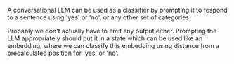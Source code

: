 A conversational LLM can be used as a classifier by prompting it to respond to a sentence using 'yes' or 'no', or any other set of categories.

Probably we don't actually have to emit any output either. Prompting the LLM appropriately should put it in a state which can be used like an embedding, where we can classify this embedding using distance from a precalculated position for 'yes' or 'no'.
